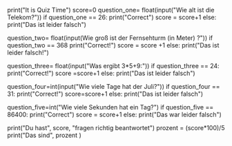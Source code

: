 print("It is Quiz Time")
score=0
question_one= float(input("Wie alt ist die Telekom?"))
if question_one == 26:
    print("Correct")
    score = score+1
else:
    print("Das ist leider falsch")

question_two= float(input(Wie groß ist der Fernsehturm (in Meter) ?"))
if question_two == 368
    print("Correct!")
    score = score +1
else:
    print("Das ist leider falsch!")

question_three= float(input("Was ergibt 3*5+9:"))
if question_three == 24:
    print("Correct!")
    score =score+1
else:
    print("Das ist leider falsch")

question_four=int(input("Wie viele Tage hat der Juli?"))
if question_four == 31:
    print("Correct!")
    score=score+1
else:
    print("Das ist leider falsch")

question_five=int("Wie viele Sekunden hat ein Tag?")
if question_five == 86400:
    print("Correct")
    score = score+1
else:
    print("Das war leider falsch")

print("Du hast", score, "fragen richtig beantwortet")
prozent = (score*100)/5
print("Das sind", prozent )